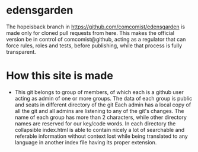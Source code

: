 # edensgarden
The hopeisback branch in https://github.com/comcomist/edensgarden is made only for cloned pull requests from here. This makes the official version be in control of comcomist@github, acting as a regulator that can force rules, roles and tests, before publishing, while that process is fully transparent.

# How this site is made
* This git belongs to group of members, of which each is a github user acting as admin of one or more groups.
The data of each group is public and seats in different directory of the git Each admin has a local copy of all the git and all admins are listening to any of the git's changes. The name of each group has more than 2 characters, while other directory names are reserved for our key/code words. In each directory the collapsible index.html is able to contain nicely a lot of searchable and referable information without context lost while being translated to any language in another index file having its proper extension.
